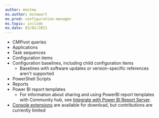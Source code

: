```yaml
---
author: mestew
ms.author: mstewart
ms.prod: configuration-manager
ms.topic: include
ms.date: 03/02/2021
---
```

<!--This file is shared by the community-hub and community-hub-contribute .md files. Headings are context driven by the article-->
- CMPivot queries
- Applications
- Task sequences
- Configuration items
- Configuration baselines, including child configuration items <!--7983121-->
   - Baselines with software updates or version-specific references aren't supported
- PowerShell Scripts
- Reports
- Power BI report templates
   - For information about sharing and using PowerBI report templates with Community hub, see [Integrate with Power BI Report Server](../powerbi-report-server.md#bkmk_community_hub).
 - [Console extensions](../community-hub-extensions.md) are available for download, but contributions are currently limited <!--3555909-->

